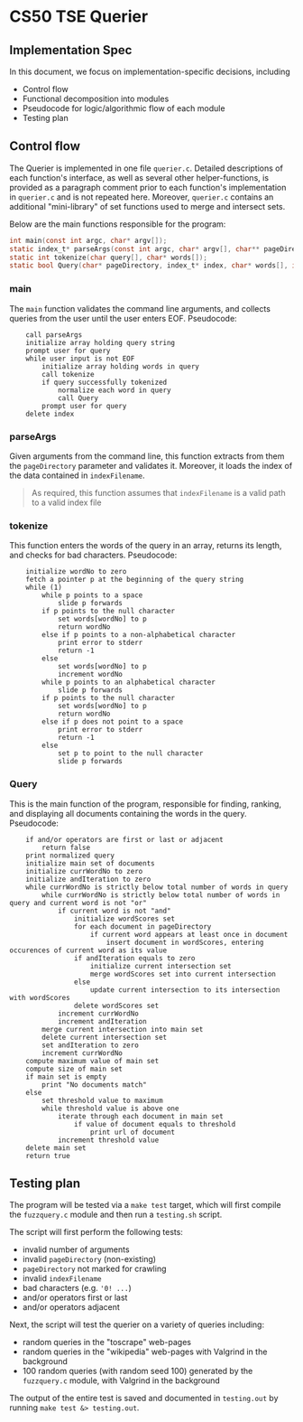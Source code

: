 # CS50 TSE Querier

## Implementation Spec

In this document, we focus on implementation-specific decisions, including
- Control flow
- Functional decomposition into modules
- Pseudocode for logic/algorithmic flow of each module
- Testing plan

## Control flow

The Querier is implemented in one file `querier.c`. Detailed descriptions of each function's interface, as well as several other helper-functions, is provided as a paragraph comment prior to each function's implementation in `querier.c` and is not repeated here.
Moreover, `querier.c` contains an additional "mini-library" of set functions used to merge and intersect sets.

Below are the main functions responsible for the program:

```c
int main(const int argc, char* argv[]);
static index_t* parseArgs(const int argc, char* argv[], char** pageDirectory);
static int tokenize(char query[], char* words[]);
static bool Query(char* pageDirectory, index_t* index, char* words[], int wordNo);
```

### main

The `main` function validates the command line arguments, and collects queries from the user until the user enters EOF.
Pseudocode:

        call parseArgs
        initialize array holding query string
        prompt user for query
        while user input is not EOF
            initialize array holding words in query
            call tokenize 
            if query successfully tokenized
                normalize each word in query
                call Query
            prompt user for query
        delete index


### parseArgs

Given arguments from the command line, this function extracts from them the `pageDirectory` parameter and validates it. Moreover, it loads the index of the data contained in `indexFilename`. 
> As required, this function assumes that `indexFilename` is a valid path to a valid index file

### tokenize

This function enters the words of the query in an array, returns its length, and checks for bad characters.
Pseudocode:

        initialize wordNo to zero
        fetch a pointer p at the beginning of the query string
        while (1)
            while p points to a space
                slide p forwards
            if p points to the null character
                set words[wordNo] to p
                return wordNo
            else if p points to a non-alphabetical character
                print error to stderr
                return -1
            else
                set words[wordNo] to p
                increment wordNo
            while p points to an alphabetical character
                slide p forwards
            if p points to the null character
                set words[wordNo] to p
                return wordNo
            else if p does not point to a space
                print error to stderr
                return -1
            else
                set p to point to the null character
                slide p forwards


### Query

This is the main function of the program, responsible for finding, ranking, and displaying all documents containing the words in the query.
Pseudocode:

        if and/or operators are first or last or adjacent
            return false
        print normalized query
        initialize main set of documents
        initialize currWordNo to zero
        initialize andIteration to zero
        while currWordNo is strictly below total number of words in query
            while currWordNo is strictly below total number of words in query and current word is not "or"
                if current word is not "and"
                    initialize wordScores set
                    for each document in pageDirectory
                        if current word appears at least once in document
                            insert document in wordScores, entering occurences of current word as its value
                    if andIteration equals to zero
                        initialize current intersection set
                        merge wordScores set into current intersection
                    else
                        update current intersection to its intersection with wordScores
                    delete wordScores set
                increment currWordNo
                increment andIteration
            merge current intersection into main set
            delete current intersection set
            set andIteration to zero
            increment currWordNo
        compute maximum value of main set
        compute size of main set
        if main set is empty
            print "No documents match"
        else
            set threshold value to maximum
            while threshold value is above one
                iterate through each document in main set
                    if value of document equals to threshold
                        print url of document
                increment threshold value
        delete main set
        return true


## Testing plan

The program will be tested via a `make test` target, which will first compile the `fuzzquery.c` module and then run a `testing.sh` script.

The script will first perform the following tests:
- invalid number of arguments
- invalid `pageDirectory` (non-existing)
- `pageDirectory` not marked for crawling
- invalid `indexFilename`
- bad characters (e.g. `'0! ...`)
- and/or operators first or last
- and/or operators adjacent

Next, the script will test the querier on a variety of queries including:
- random queries in the "toscrape" web-pages
- random queries in the "wikipedia" web-pages with Valgrind in the background
- 100 random queries (with random seed 100) generated by the `fuzzquery.c` module, with Valgrind in the background

The output of the entire test is saved and documented in `testing.out` by running `make test &> testing.out`.





            

